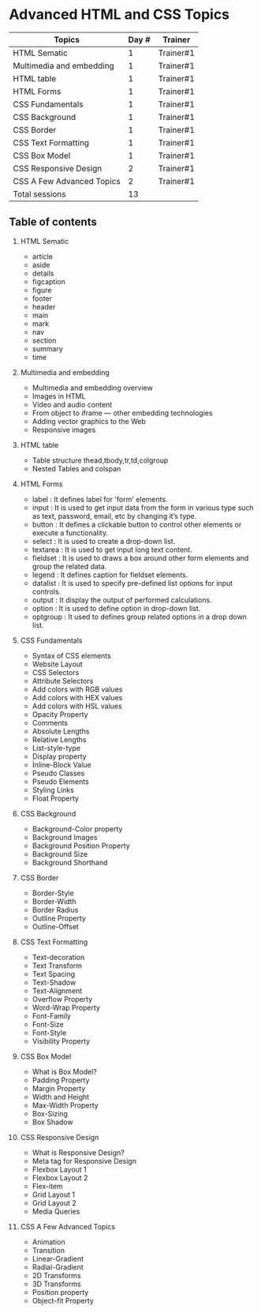# Advanced HTML and CSS Topics

| Topics                    | Day #    | Trainer |
|---------------------------|----------|---------|
| HTML Sematic              |    1     |Trainer#1|
| Multimedia and embedding  |    1     |Trainer#1|
| HTML table                |    1     |Trainer#1|
| HTML Forms                |    1     |Trainer#1|
| CSS Fundamentals          |    1     |Trainer#1|
| CSS Background            |    1     |Trainer#1|
| CSS Border                |    1     |Trainer#1|
| CSS Text Formatting       |    1     |Trainer#1|
| CSS Box Model             |    1     |Trainer#1|
| CSS Responsive Design     |    2     |Trainer#1|
| CSS A Few Advanced Topics |    2     |Trainer#1|
|             Total sessions|    13    |         |


## Table of contents


1. HTML Sematic
    - article
    - aside
    - details
    - figcaption
    - figure
    - footer
    - header
    - main
    - mark
    - nav
    - section
    - summary
    - time

1. Multimedia and embedding
    - Multimedia and embedding overview
    - Images in HTML
    - Video and audio content
    - From object to iframe — other embedding technologies
    - Adding vector graphics to the Web
    - Responsive images

1. HTML table
    - Table structure thead,tbody,tr,td,colgroup
    - Nested Tables and colspan

1. HTML Forms
    - label : It defines label for 'form' elements.
    - input : It is used to get input data from the form in various type such as text, password, email, etc by changing it’s type.
    - button : It defines a clickable button to control other elements or execute a functionality.
    - select : It is used to create a drop-down list.
    - textarea : It is used to get input long text content.
    - fieldset : It is used to draws a box around other form elements and group the related data.
    - legend : It defines caption for fieldset elements.
    - datalist : It is used to specify pre-defined list options for input controls.
    - output : It display the output of performed calculations.
    - option : It is used to define option in drop-down list.
    - optgroup : It used to defines group related options in a drop down list.

1. CSS Fundamentals
    - Syntax of CSS elements
    - Website Layout
    - CSS Selectors
    - Attribute Selectors
    - Add colors with RGB values
    - Add colors with HEX values
    - Add colors with HSL values
    - Opacity Property
    - Comments
    - Absolute Lengths
    - Relative Lengths
    - List-style-type
    - Display property
    - İnline-Block Value
    - Pseudo Classes
    - Pseudo Elements
    - Styling Links
    - Float Property

1. CSS Background
    - Background-Color property
    - Background Images
    - Background Position Property
    - Background Size
    - Background Shorthand

1. CSS Border
    - Border-Style
    - Border-Width
    - Border Radius
    - Outline Property
    - Outline-Offset
    
1. CSS Text Formatting
    - Text-decoration
    - Text Transform
    - Text Spacing
    - Text-Shadow
    - Text-Alignment
    - Overflow Property
    - Word-Wrap Property
    - Font-Family
    - Font-Size
    - Font-Style
    - Visibility Property
1. CSS Box Model
    - What is Box Model?
    - Padding Property
    - Margin Property
    - Width and Height
    - Max-Width Property
    - Box-Sizing
    - Box Shadow

1. CSS Responsive Design
    - What is Responsive Design?
    - Meta tag for Responsive Design
    - Flexbox Layout 1
    - Flexbox Layout 2
    - Flex-item
    - Grid Layout 1
    - Grid Layout 2
    - Media Queries
1. CSS A Few Advanced Topics
    - Animation
    - Transition
    - Linear-Gradient
    - Radial-Gradient
    - 2D Transforms
    - 3D Transforms
    - Position property
    - Object-fit Property
